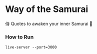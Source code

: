# Way of the Samurai

侍 Quotes to awaken your inner Samurai 🏯

### How to Run

`live-server --port=3000`
